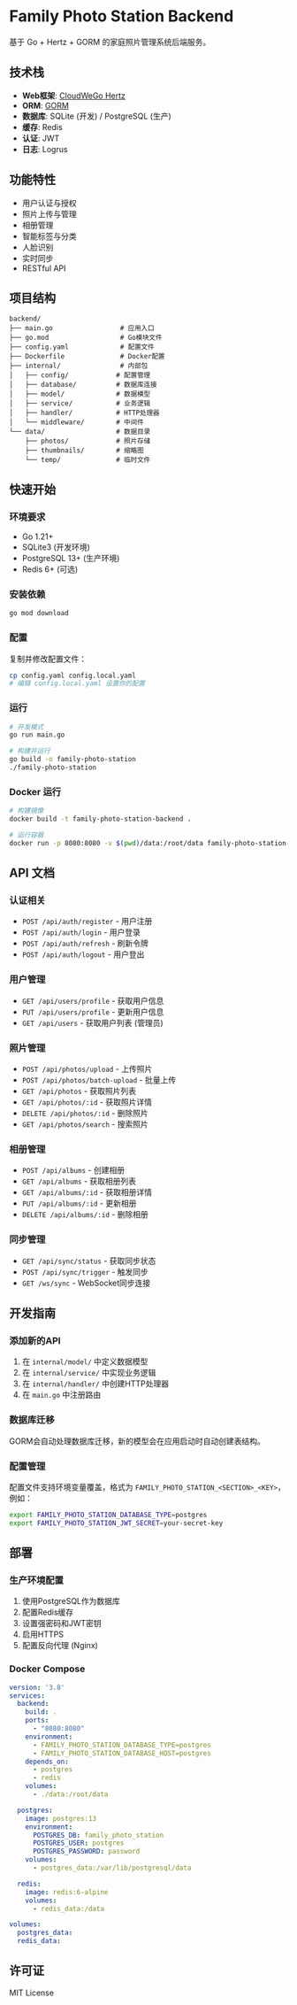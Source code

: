 # Family Photo Station Backend

基于 Go + Hertz + GORM 的家庭照片管理系统后端服务。

## 技术栈

- **Web框架**: [CloudWeGo Hertz](https://www.cloudwego.io/zh/docs/hertz/)
- **ORM**: [GORM](https://gorm.io/)
- **数据库**: SQLite (开发) / PostgreSQL (生产)
- **缓存**: Redis
- **认证**: JWT
- **日志**: Logrus

## 功能特性

- 用户认证与授权
- 照片上传与管理
- 相册管理
- 智能标签与分类
- 人脸识别
- 实时同步
- RESTful API

## 项目结构

```
backend/
├── main.go                 # 应用入口
├── go.mod                  # Go模块文件
├── config.yaml             # 配置文件
├── Dockerfile              # Docker配置
├── internal/               # 内部包
│   ├── config/            # 配置管理
│   ├── database/          # 数据库连接
│   ├── model/             # 数据模型
│   ├── service/           # 业务逻辑
│   ├── handler/           # HTTP处理器
│   └── middleware/        # 中间件
└── data/                  # 数据目录
    ├── photos/            # 照片存储
    ├── thumbnails/        # 缩略图
    └── temp/              # 临时文件
```

## 快速开始

### 环境要求

- Go 1.21+
- SQLite3 (开发环境)
- PostgreSQL 13+ (生产环境)
- Redis 6+ (可选)

### 安装依赖

```bash
go mod download
```

### 配置

复制并修改配置文件：

```bash
cp config.yaml config.local.yaml
# 编辑 config.local.yaml 设置你的配置
```

### 运行

```bash
# 开发模式
go run main.go

# 构建并运行
go build -o family-photo-station
./family-photo-station
```

### Docker 运行

```bash
# 构建镜像
docker build -t family-photo-station-backend .

# 运行容器
docker run -p 8080:8080 -v $(pwd)/data:/root/data family-photo-station-backend
```

## API 文档

### 认证相关

- `POST /api/auth/register` - 用户注册
- `POST /api/auth/login` - 用户登录
- `POST /api/auth/refresh` - 刷新令牌
- `POST /api/auth/logout` - 用户登出

### 用户管理

- `GET /api/users/profile` - 获取用户信息
- `PUT /api/users/profile` - 更新用户信息
- `GET /api/users` - 获取用户列表 (管理员)

### 照片管理

- `POST /api/photos/upload` - 上传照片
- `POST /api/photos/batch-upload` - 批量上传
- `GET /api/photos` - 获取照片列表
- `GET /api/photos/:id` - 获取照片详情
- `DELETE /api/photos/:id` - 删除照片
- `GET /api/photos/search` - 搜索照片

### 相册管理

- `POST /api/albums` - 创建相册
- `GET /api/albums` - 获取相册列表
- `GET /api/albums/:id` - 获取相册详情
- `PUT /api/albums/:id` - 更新相册
- `DELETE /api/albums/:id` - 删除相册

### 同步管理

- `GET /api/sync/status` - 获取同步状态
- `POST /api/sync/trigger` - 触发同步
- `GET /ws/sync` - WebSocket同步连接

## 开发指南

### 添加新的API

1. 在 `internal/model/` 中定义数据模型
2. 在 `internal/service/` 中实现业务逻辑
3. 在 `internal/handler/` 中创建HTTP处理器
4. 在 `main.go` 中注册路由

### 数据库迁移

GORM会自动处理数据库迁移，新的模型会在应用启动时自动创建表结构。

### 配置管理

配置文件支持环境变量覆盖，格式为 `FAMILY_PHOTO_STATION_<SECTION>_<KEY>`，例如：

```bash
export FAMILY_PHOTO_STATION_DATABASE_TYPE=postgres
export FAMILY_PHOTO_STATION_JWT_SECRET=your-secret-key
```

## 部署

### 生产环境配置

1. 使用PostgreSQL作为数据库
2. 配置Redis缓存
3. 设置强密码和JWT密钥
4. 启用HTTPS
5. 配置反向代理 (Nginx)

### Docker Compose

```yaml
version: '3.8'
services:
  backend:
    build: .
    ports:
      - "8080:8080"
    environment:
      - FAMILY_PHOTO_STATION_DATABASE_TYPE=postgres
      - FAMILY_PHOTO_STATION_DATABASE_HOST=postgres
    depends_on:
      - postgres
      - redis
    volumes:
      - ./data:/root/data

  postgres:
    image: postgres:13
    environment:
      POSTGRES_DB: family_photo_station
      POSTGRES_USER: postgres
      POSTGRES_PASSWORD: password
    volumes:
      - postgres_data:/var/lib/postgresql/data

  redis:
    image: redis:6-alpine
    volumes:
      - redis_data:/data

volumes:
  postgres_data:
  redis_data:
```

## 许可证

MIT License
